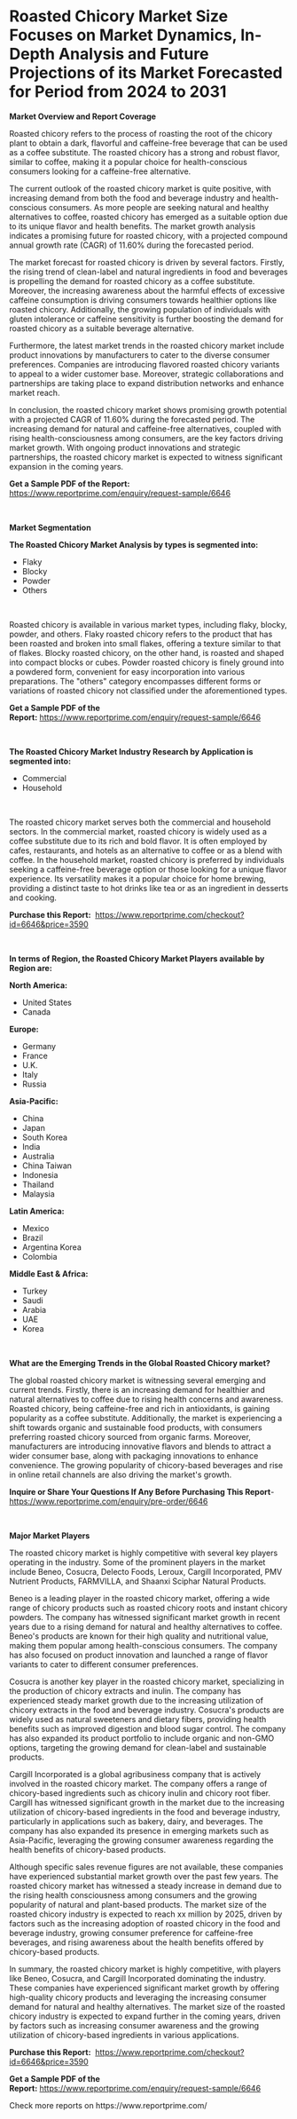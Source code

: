 <p><h1>Roasted Chicory Market Size Focuses on Market Dynamics, In-Depth Analysis and Future Projections of its Market Forecasted for Period from 2024 to 2031</h1></p><p><strong>Market Overview and Report Coverage</strong></p>
<p><p>Roasted chicory refers to the process of roasting the root of the chicory plant to obtain a dark, flavorful and caffeine-free beverage that can be used as a coffee substitute. The roasted chicory has a strong and robust flavor, similar to coffee, making it a popular choice for health-conscious consumers looking for a caffeine-free alternative.</p><p>The current outlook of the roasted chicory market is quite positive, with increasing demand from both the food and beverage industry and health-conscious consumers. As more people are seeking natural and healthy alternatives to coffee, roasted chicory has emerged as a suitable option due to its unique flavor and health benefits. The market growth analysis indicates a promising future for roasted chicory, with a projected compound annual growth rate (CAGR) of 11.60% during the forecasted period.</p><p>The market forecast for roasted chicory is driven by several factors. Firstly, the rising trend of clean-label and natural ingredients in food and beverages is propelling the demand for roasted chicory as a coffee substitute. Moreover, the increasing awareness about the harmful effects of excessive caffeine consumption is driving consumers towards healthier options like roasted chicory. Additionally, the growing population of individuals with gluten intolerance or caffeine sensitivity is further boosting the demand for roasted chicory as a suitable beverage alternative.</p><p>Furthermore, the latest market trends in the roasted chicory market include product innovations by manufacturers to cater to the diverse consumer preferences. Companies are introducing flavored roasted chicory variants to appeal to a wider customer base. Moreover, strategic collaborations and partnerships are taking place to expand distribution networks and enhance market reach.</p><p>In conclusion, the roasted chicory market shows promising growth potential with a projected CAGR of 11.60% during the forecasted period. The increasing demand for natural and caffeine-free alternatives, coupled with rising health-consciousness among consumers, are the key factors driving market growth. With ongoing product innovations and strategic partnerships, the roasted chicory market is expected to witness significant expansion in the coming years.</p></p>
<p><strong>Get a Sample PDF of the Report:</strong> <a href="https://www.reportprime.com/enquiry/request-sample/6646">https://www.reportprime.com/enquiry/request-sample/6646</a></p>
<p>&nbsp;</p>
<p><strong>Market Segmentation</strong></p>
<p><strong>The Roasted Chicory Market Analysis by types is segmented into:</strong></p>
<p><ul><li>Flaky</li><li>Blocky</li><li>Powder</li><li>Others</li></ul></p>
<p>&nbsp;</p>
<p><p>Roasted chicory is available in various market types, including flaky, blocky, powder, and others. Flaky roasted chicory refers to the product that has been roasted and broken into small flakes, offering a texture similar to that of flakes. Blocky roasted chicory, on the other hand, is roasted and shaped into compact blocks or cubes. Powder roasted chicory is finely ground into a powdered form, convenient for easy incorporation into various preparations. The "others" category encompasses different forms or variations of roasted chicory not classified under the aforementioned types.</p></p>
<p><strong>Get a Sample PDF of the Report:</strong>&nbsp;<a href="https://www.reportprime.com/enquiry/request-sample/6646">https://www.reportprime.com/enquiry/request-sample/6646</a></p>
<p>&nbsp;</p>
<p><strong>The Roasted Chicory Market Industry Research by Application is segmented into:</strong></p>
<p><ul><li>Commercial</li><li>Household</li></ul></p>
<p>&nbsp;</p>
<p><p>The roasted chicory market serves both the commercial and household sectors. In the commercial market, roasted chicory is widely used as a coffee substitute due to its rich and bold flavor. It is often employed by cafes, restaurants, and hotels as an alternative to coffee or as a blend with coffee. In the household market, roasted chicory is preferred by individuals seeking a caffeine-free beverage option or those looking for a unique flavor experience. Its versatility makes it a popular choice for home brewing, providing a distinct taste to hot drinks like tea or as an ingredient in desserts and cooking.</p></p>
<p><strong>Purchase this Report:</strong>&nbsp; <a href="https://www.reportprime.com/checkout?id=6646&price=3590">https://www.reportprime.com/checkout?id=6646&price=3590</a></p>
<p>&nbsp;</p>
<p><strong>In terms of Region, the Roasted Chicory Market Players available by Region are:</strong></p>
<p>
    <p> <strong> North America: </strong>
        <ul>
            <li>United States</li>
            <li>Canada</li>
        </ul>
        </p> 
    <p> <strong> Europe: </strong>
        <ul>
            <li>Germany</li>
            <li>France</li>
            <li>U.K.</li>
            <li>Italy</li>
            <li>Russia</li>
        </ul>
        </p> 
    <p> <strong> Asia-Pacific: </strong>
        <ul>
            <li>China</li>
            <li>Japan</li>
            <li>South Korea</li>
            <li>India</li>
            <li>Australia</li>
            <li>China Taiwan</li>
            <li>Indonesia</li>
            <li>Thailand</li>
            <li>Malaysia</li>
        </ul>
        </p> 
    <p> <strong> Latin America: </strong>
        <ul>
            <li>Mexico</li>
            <li>Brazil</li>
            <li>Argentina Korea</li>
            <li>Colombia</li>
        </ul>
        </p> 
    <p> <strong> Middle East & Africa: </strong>
        <ul>
            <li>Turkey</li>
            <li>Saudi</li>
            <li>Arabia</li>
            <li>UAE</li>
            <li>Korea</li>
        </ul>
    </p>
    </p>
<p>&nbsp;</p>
<p><strong>What are the Emerging Trends in the Global Roasted Chicory market?</strong></p>
<p><p>The global roasted chicory market is witnessing several emerging and current trends. Firstly, there is an increasing demand for healthier and natural alternatives to coffee due to rising health concerns and awareness. Roasted chicory, being caffeine-free and rich in antioxidants, is gaining popularity as a coffee substitute. Additionally, the market is experiencing a shift towards organic and sustainable food products, with consumers preferring roasted chicory sourced from organic farms. Moreover, manufacturers are introducing innovative flavors and blends to attract a wider consumer base, along with packaging innovations to enhance convenience. The growing popularity of chicory-based beverages and rise in online retail channels are also driving the market's growth.</p></p>
<p><strong>Inquire or Share Your Questions If Any Before Purchasing This Report</strong>- <a href="https://www.reportprime.com/enquiry/pre-order/6646">https://www.reportprime.com/enquiry/pre-order/6646</a></p>
<p>&nbsp;</p>
<p><strong>Major Market Players</strong></p>
<p><p>The roasted chicory market is highly competitive with several key players operating in the industry. Some of the prominent players in the market include Beneo, Cosucra, Delecto Foods, Leroux, Cargill Incorporated, PMV Nutrient Products, FARMVILLA, and Shaanxi Sciphar Natural Products.</p><p>Beneo is a leading player in the roasted chicory market, offering a wide range of chicory products such as roasted chicory roots and instant chicory powders. The company has witnessed significant market growth in recent years due to a rising demand for natural and healthy alternatives to coffee. Beneo's products are known for their high quality and nutritional value, making them popular among health-conscious consumers. The company has also focused on product innovation and launched a range of flavor variants to cater to different consumer preferences.</p><p>Cosucra is another key player in the roasted chicory market, specializing in the production of chicory extracts and inulin. The company has experienced steady market growth due to the increasing utilization of chicory extracts in the food and beverage industry. Cosucra's products are widely used as natural sweeteners and dietary fibers, providing health benefits such as improved digestion and blood sugar control. The company has also expanded its product portfolio to include organic and non-GMO options, targeting the growing demand for clean-label and sustainable products.</p><p>Cargill Incorporated is a global agribusiness company that is actively involved in the roasted chicory market. The company offers a range of chicory-based ingredients such as chicory inulin and chicory root fiber. Cargill has witnessed significant growth in the market due to the increasing utilization of chicory-based ingredients in the food and beverage industry, particularly in applications such as bakery, dairy, and beverages. The company has also expanded its presence in emerging markets such as Asia-Pacific, leveraging the growing consumer awareness regarding the health benefits of chicory-based products.</p><p>Although specific sales revenue figures are not available, these companies have experienced substantial market growth over the past few years. The roasted chicory market has witnessed a steady increase in demand due to the rising health consciousness among consumers and the growing popularity of natural and plant-based products. The market size of the roasted chicory industry is expected to reach xx million by 2025, driven by factors such as the increasing adoption of roasted chicory in the food and beverage industry, growing consumer preference for caffeine-free beverages, and rising awareness about the health benefits offered by chicory-based products.</p><p>In summary, the roasted chicory market is highly competitive, with players like Beneo, Cosucra, and Cargill Incorporated dominating the industry. These companies have experienced significant market growth by offering high-quality chicory products and leveraging the increasing consumer demand for natural and healthy alternatives. The market size of the roasted chicory industry is expected to expand further in the coming years, driven by factors such as increasing consumer awareness and the growing utilization of chicory-based ingredients in various applications.</p></p>
<p><strong>Purchase this Report:</strong>&nbsp;&nbsp;<a href="https://www.reportprime.com/checkout?id=6646&price=3590">https://www.reportprime.com/checkout?id=6646&price=3590</a></p>
<p></p>
<p><strong>Get a Sample PDF of the Report:</strong>&nbsp;<a href="https://www.reportprime.com/enquiry/request-sample/6646">https://www.reportprime.com/enquiry/request-sample/6646</a></p>
<p>Check more reports on https://www.reportprime.com/</p>